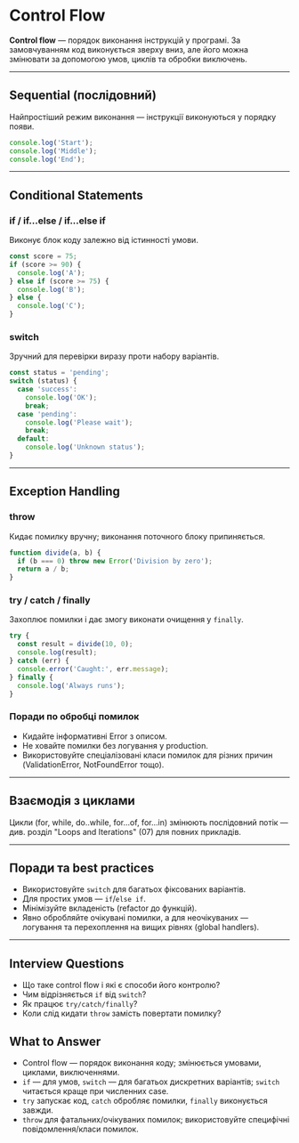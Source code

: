 # Control Flow

**Control flow** — порядок виконання інструкцій у програмі. За замовчуванням код виконується зверху вниз, але його можна змінювати за допомогою умов, циклів та обробки виключень.

---

## Sequential (послідовний)

Найпростіший режим виконання — інструкції виконуються у порядку появи.

```js
console.log('Start');
console.log('Middle');
console.log('End');
```

---

## Conditional Statements

### if / if...else / if...else if

Виконує блок коду залежно від істинності умови.

```js
const score = 75;
if (score >= 90) {
  console.log('A');
} else if (score >= 75) {
  console.log('B');
} else {
  console.log('C');
}
```

### switch

Зручний для перевірки виразу проти набору варіантів.

```js
const status = 'pending';
switch (status) {
  case 'success':
    console.log('OK');
    break;
  case 'pending':
    console.log('Please wait');
    break;
  default:
    console.log('Unknown status');
}
```

---

## Exception Handling

### throw

Кидає помилку вручну; виконання поточного блоку припиняється.

```js
function divide(a, b) {
  if (b === 0) throw new Error('Division by zero');
  return a / b;
}
```

### try / catch / finally

Захоплює помилки і дає змогу виконати очищення у `finally`.

```js
try {
  const result = divide(10, 0);
  console.log(result);
} catch (err) {
  console.error('Caught:', err.message);
} finally {
  console.log('Always runs');
}
```

### Поради по обробці помилок

- Кидайте інформативні Error з описом.
- Не ховайте помилки без логування у production.
- Використовуйте спеціалізовані класи помилок для різних причин (ValidationError, NotFoundError тощо).

---

## Взаємодія з циклами

Цикли (for, while, do..while, for...of, for...in) змінюють послідовний потік — див. розділ "Loops and Iterations" (07) для повних прикладів.

---

## Поради та best practices

- Використовуйте `switch` для багатьох фіксованих варіантів.
- Для простих умов — `if`/`else if`.
- Мінімізуйте вкладеність (refactor до функцій).
- Явно обробляйте очікувані помилки, а для неочікуваних — логування та перехоплення на вищих рівнях (global handlers).

---

## Interview Questions

- Що таке control flow і які є способи його контролю?
- Чим відрізняється `if` від `switch`?
- Як працює `try/catch/finally`?
- Коли слід кидати `throw` замість повертати помилку?

## What to Answer

- Control flow — порядок виконання коду; змінюється умовами, циклами, виключеннями.
- `if` — для умов, `switch` — для багатьох дискретних варіантів; `switch` читається краще при численних case.
- `try` запускає код, `catch` обробляє помилки, `finally` виконується завжди.
- `throw` для фатальних/очікуваних помилок; використовуйте специфічні повідомлення/класи помилок.
